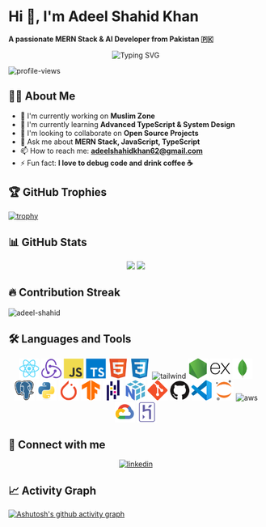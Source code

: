 # Hi 👋, I'm Adeel Shahid Khan
**A passionate MERN Stack & AI Developer from Pakistan 🇵🇰**

<div align="center">
  <img src="https://readme-typing-svg.herokuapp.com?font=Fira+Code&pause=1000&width=435&lines=Full+Stack+Developer;MERN+Stack+Enthusiast;Always+learning+new+things" alt="Typing SVG" />
</div>

<p>
  <img src="https://komarev.com/ghpvc/?username=adeel-shahid&label=Profile%20views&color=0e75b6&style=flat" alt="profile-views" />
</p>

## 👨‍💻 About Me
- 🔭 I'm currently working on **Muslim Zone**
- 🌱 I'm currently learning **Advanced TypeScript & System Design**
- 👯 I'm looking to collaborate on **Open Source Projects**
- 💬 Ask me about **MERN Stack, JavaScript, TypeScript**
- 📫 How to reach me: **adeelshahidkhan62@gmail.com**
- ⚡ Fun fact: **I love to debug code and drink coffee ☕**

## 🏆 GitHub Trophies
[![trophy](https://github-profile-trophy.vercel.app/?username=adeel-shahid&column=7)](https://github.com/ryo-ma/github-profile-trophy)

## 📊 GitHub Stats
<p align="center">
  <img height="180em" src="https://github-readme-stats.vercel.app/api?username=adeel-shahid&show_icons=true&theme=light"/>
  <img height="180em" src="https://github-readme-stats.vercel.app/api/top-langs/?username=adeel-shahid&layout=compact&theme=light"/>
</p>

## 🔥 Contribution Streak
<p><img  align="center" src="https://github-readme-streak-stats.herokuapp.com/?user=adeel-shahid" alt="adeel-shahid"/></p>

## 🛠️ Languages and Tools
<p align="center">

<!-- Frontend -->
<img src="https://raw.githubusercontent.com/devicons/devicon/master/icons/react/react-original.svg" alt="react" width="40" height="40"/>
<img src="https://raw.githubusercontent.com/devicons/devicon/master/icons/redux/redux-original.svg" alt="redux" width="40" height="40"/>
<img src="https://raw.githubusercontent.com/devicons/devicon/master/icons/javascript/javascript-original.svg" alt="javascript" width="40" height="40"/>
<img src="https://raw.githubusercontent.com/devicons/devicon/master/icons/typescript/typescript-original.svg" alt="typescript" width="40" height="40"/>
<img src="https://raw.githubusercontent.com/devicons/devicon/master/icons/html5/html5-original.svg" alt="html5" width="40" height="40"/>
<img src="https://raw.githubusercontent.com/devicons/devicon/master/icons/css3/css3-original.svg" alt="css3" width="40" height="40"/>
<img src="https://www.vectorlogo.zone/logos/tailwindcss/tailwindcss-icon.svg" alt="tailwind" width="40" height="40"/>

<!-- Backend -->
<img src="https://raw.githubusercontent.com/devicons/devicon/master/icons/nodejs/nodejs-original.svg" alt="nodejs" width="40" height="40"/>
<img src="https://raw.githubusercontent.com/devicons/devicon/master/icons/express/express-original.svg" alt="express" width="40" height="40"/>
<img src="https://raw.githubusercontent.com/devicons/devicon/master/icons/mongodb/mongodb-original.svg" alt="mongodb" width="40" height="40"/>
<img src="https://raw.githubusercontent.com/devicons/devicon/master/icons/postgresql/postgresql-original.svg" alt="postgresql" width="40" height="40"/>

<!-- AI/ML Technologies -->
<img src="https://raw.githubusercontent.com/devicons/devicon/master/icons/python/python-original.svg" alt="python" width="40" height="40"/>
<img src="https://raw.githubusercontent.com/devicons/devicon/master/icons/pytorch/pytorch-original.svg" alt="pytorch" width="40" height="40"/>
<img src="https://raw.githubusercontent.com/devicons/devicon/master/icons/tensorflow/tensorflow-original.svg" alt="tensorflow" width="40" height="40"/>
<img src="https://raw.githubusercontent.com/devicons/devicon/master/icons/pandas/pandas-original.svg" alt="pandas" width="40" height="40"/>
<img src="https://raw.githubusercontent.com/devicons/devicon/master/icons/numpy/numpy-original.svg" alt="numpy" width="40" height="40"/>

<!-- Development Tools -->
<img src="https://raw.githubusercontent.com/devicons/devicon/master/icons/git/git-original.svg" alt="git" width="40" height="40"/>
<img src="https://raw.githubusercontent.com/devicons/devicon/master/icons/github/github-original.svg" alt="github" width="40" height="40"/>
<img src="https://raw.githubusercontent.com/devicons/devicon/master/icons/vscode/vscode-original.svg" alt="vscode" width="40" height="40"/>
<img src="https://raw.githubusercontent.com/devicons/devicon/master/icons/jupyter/jupyter-original.svg" alt="jupyter" width="40" height="40"/>

<!-- Cloud Platforms -->

<img src="https://skillicons.dev/icons?i=aws" alt="aws" width="40" height="40"/>
<img src="https://raw.githubusercontent.com/devicons/devicon/master/icons/googlecloud/googlecloud-original.svg" alt="gcp" width="40" height="40"/>
<img src="https://raw.githubusercontent.com/devicons/devicon/master/icons/heroku/heroku-original.svg" alt="heroku" width="40" height="40"/>

</p>

## 🤝 Connect with me
<p align="center">
  <a href="https://www.linkedin.com/in/adeel-shahid-khan-693b72288/" target="_blank">
    <img src="https://img.shields.io/badge/LinkedIn-0077B5?style=for-the-badge&logo=linkedin&logoColor=white" alt="linkedin"/>
  </a> 
</p> 

## 📈 Activity Graph
[![Ashutosh's github activity graph](https://github-readme-activity-graph.vercel.app/graph?username=adeel-shahid&theme=react-dark)](https://github.com/ashutosh00710/github-readme-activity-graph)
